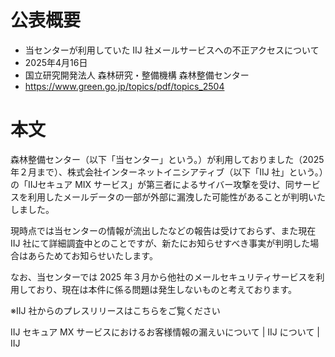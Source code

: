 # 公表概要
- 当センターが利用していた IIJ 社メールサービスへの不正アクセスについて
- 2025年4月16日
- 国立研究開発法人 森林研究・整備機構 森林整備センター
- https://www.green.go.jp/topics/pdf/topics_2504

# 本文
森林整備センター（以下「当センター」という。）が利用しておりました（2025 年２月まで）、株式会社インターネットイニシアティブ（以下「IIJ 社」という。）の「IIJセキュア MIX サービス」が第三者によるサイバー攻撃を受け、同サービスを利用したメールデータの一部が外部に漏洩した可能性があることが判明いたしました。

現時点では当センターの情報が流出したなどの報告は受けておらず、また現在 IIJ 社にて詳細調査中とのことですが、新たにお知らせすべき事実が判明した場合はあらためてお知らせいたします。

なお、当センターでは 2025 年３月から他社のメールセキュリティサービスを利用しており、現在は本件に係る問題は発生しないものと考えております。

※IIJ 社からのプレスリリースはこちらをご覧ください

IIJ セキュア MX サービスにおけるお客様情報の漏えいについて | IIJ について | IIJ
